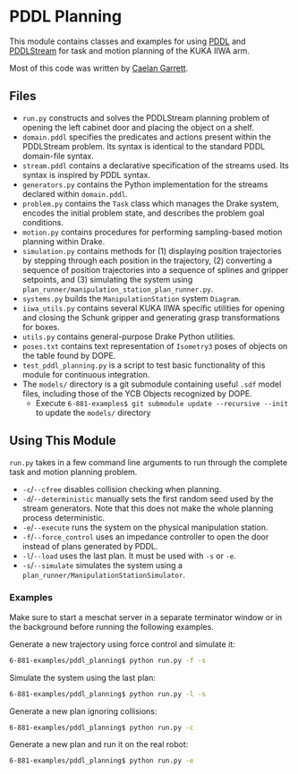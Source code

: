 # PDDL Planning

This module contains classes and examples for using [PDDL](http://users.cecs.anu.edu.au/~patrik/pddlman/writing.html) and [PDDLStream](https://github.com/caelan/pddlstream/tree/master) for task and motion planning of the KUKA IIWA arm.

Most of this code was written by [Caelan Garrett](https://github.com/caelan).

## Files

- `run.py` constructs and solves the PDDLStream planning problem of opening the left cabinet door and placing the object on a shelf.
- `domain.pddl` specifies the predicates and actions present within the PDDLStream problem. Its syntax is identical to the standard PDDL domain-file syntax.
- `stream.pddl` contains a declarative specification of the streams used. Its syntax is inspired by PDDL syntax.
- `generators.py` contains the Python implementation for the streams declared within `domain.pddl`.
- `problem.py` contains the `Task` class which manages the Drake system, encodes the initial problem state, and describes the problem goal conditions.
- `motion.py` contains procedures for performing sampling-based motion planning within Drake.
- `simulation.py` contains methods for (1) displaying position trajectories by stepping through each position in the trajectory, (2) converting a sequence of position trajectories into a sequence of splines and gripper setpoints, and (3) simulating the system using `plan_runner/manipulation_station_plan_runner.py`.
- `systems.py` builds the `ManipulationStation` system `Diagram`.
- `iiwa_utils.py` contains several KUKA IIWA specific utilities for opening and closing the Schunk gripper and generating grasp transformations for boxes.
- `utils.py` contains general-purpose Drake Python utilities.
- `poses.txt` contains text representation of `Isometry3` poses of objects on the table found by DOPE.
- `test_pddl_planning.py` is a script to test basic functionality of this module for continuous integration.
- The `models/` directory is a git submodule containing useful `.sdf` model files, including those of the YCB Objects recognized by DOPE.
  - Execute `6-881-examples$ git submodule update --recursive --init` to update the `models/` directory

## Using This Module
`run.py` takes in a few command line arguments to run through the complete task and motion planning problem.

- `-c`/`--cfree` disables collision checking when planning.
- `-d`/`--deterministic` manually sets the first random seed used by the stream generators. Note that this does not make the whole planning process deterministic.
- `-e`/`--execute` runs the system on the physical manipulation station.
- `-f`/`--force_control` uses an impedance controller to open the door instead of plans generated by PDDL.
- `-l`/`--load` uses the last plan. It must be used with `-s` or `-e`.
- `-s`/`--simulate` simulates the system using a `plan_runner/ManipulationStationSimulator`.

### Examples
Make sure to start a meschat server in a separate terminator window or in the background before running the following examples.

Generate a new trajectory using force control and simulate it:

```sh
6-881-examples/pddl_planning$ python run.py -f -s
```

Simulate the system using the last plan:

```sh
6-881-examples/pddl_planning$ python run.py -l -s
```

Generate a new plan ignoring collisions:

```sh
6-881-examples/pddl_planning$ python run.py -c
```

Generate a new plan and run it on the real robot:

```sh
6-881-examples/pddl_planning$ python run.py -e
```
